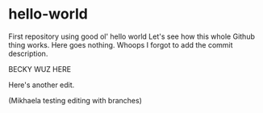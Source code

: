 # hello-world
First repository using good ol' hello world
Let's see how this whole Github thing works.
Here goes nothing.
Whoops I forgot to add the commit description.

BECKY WUZ HERE

Here's another edit.

(Mikhaela testing editing with branches)
